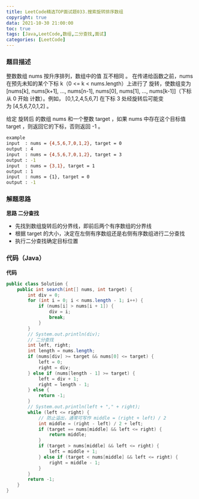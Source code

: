 ```yaml
---
title: LeetCode精选TOP面试题033.搜索旋转排序数组
copyright: true
data: 2021-10-30 21:00:00
toc: true
tags: [Java,LeetCode,数组,二分查找,面试]
categories: [LeetCode]
---
```

### 题目描述

整数数组 nums 按升序排列，数组中的值 互不相同 。
在传递给函数之前，nums 在预先未知的某个下标 k（0 <= k < nums.length）上进行了 旋转，使数组变为 [nums[k], nums[k+1], ..., nums[n-1], nums[0], nums[1], ..., nums[k-1]]（下标 从 0 开始 计数）。例如， [0,1,2,4,5,6,7] 在下标 3 处经旋转后可能变为 [4,5,6,7,0,1,2] 。

给定 旋转后 的数组 nums 和一个整数 target ，如果 nums 中存在这个目标值 target ，则返回它的下标，否则返回 -1 。

```bash
example
input  : nums = {4,5,6,7,0,1,2}, target = 0
output : 4
input  : nums = {4,5,6,7,0,1,2}, target = 3
output : -1
input  : nums = {3,1}, target = 1
output : 1
input  : nums = {1}, target = 0
output : -1
```
<!--more-->
### 解题思路
**思路 二分查找**
+ 先找到数组旋转后的分界线，即前后两个有序数组的分界线
+ 根据 target 的大小，决定在左侧有序数组还是右侧有序数组进行二分查找
+ 执行二分查找确定目标位置

### 代码（Java）
**代码**
```java
public class Solution {
    public int search(int[] nums, int target) {
        int div = 0;
        for (int i = 0; i < nums.length - 1; i++) {
            if (nums[i] > nums[i + 1]) {
                div = i;
                break;
            }
        }
        // System.out.println(div);
        // 二分查找
        int left, right;
        int length = nums.length;
        if (nums[div] >= target && nums[0] <= target) {
            left = 0;
            right = div;
        } else if (nums[length - 1] >= target) {
            left = div + 1;
            right = length - 1;
        } else {
            return -1;
        }
        // System.out.println(left + "," + right);
        while (left <= right) {
            // 防止溢出，通常可写作 middle = (right + left) / 2
            int middle = (right - left) / 2 + left;
            if (target == nums[middle] && left <= right) {
                return middle;
            }
            if (target > nums[middle] && left <= right) {
                left = middle + 1;
            } else if (target < nums[middle] && left <= right) {
                right = middle - 1;
            }
        }
        return -1;
    }
}
```
